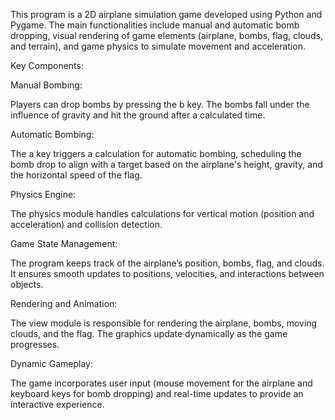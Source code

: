 This program is a 2D airplane simulation game developed using Python and Pygame. The main functionalities include manual and automatic bomb dropping, visual rendering of game elements (airplane, bombs, flag, clouds, and terrain), and game physics to simulate movement and acceleration.

Key Components:

  Manual Bombing:

  Players can drop bombs by pressing the b key. The bombs fall under the influence of gravity and hit the ground after a calculated time.

  Automatic Bombing:

  The a key triggers a calculation for automatic bombing, scheduling the bomb drop to align with a target based on the airplane's height, gravity, and the horizontal speed of the   flag.

  Physics Engine:

  The physics module handles calculations for vertical motion (position and acceleration) and collision detection.

  Game State Management:

  The program keeps track of the airplane’s position, bombs, flag, and clouds. It ensures smooth updates to positions, velocities, and interactions between objects.

  Rendering and Animation:

  The view module is responsible for rendering the airplane, bombs, moving clouds, and the flag. The graphics update dynamically as the game progresses.

  Dynamic Gameplay:

  The game incorporates user input (mouse movement for the airplane and keyboard keys for bomb dropping) and real-time updates to provide an interactive experience.
